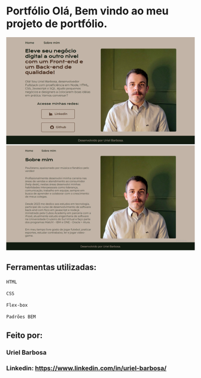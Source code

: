 # Portfólio Olá, Bem vindo ao meu projeto de portfólio.

![image](https://github.com/uri-hub/portfolio/blob/main/assets/home-portfolio.jpg)![image](https://github.com/uri-hub/portfolio/blob/main/assets/sobre-portfolio.jpg)

## Ferramentas utilizadas:

`HTML`

`CSS`

`Flex-box`

`Padrões BEM`

## Feito por:

### Uriel Barbosa

### Linkedin: https://www.linkedin.com/in/uriel-barbosa/